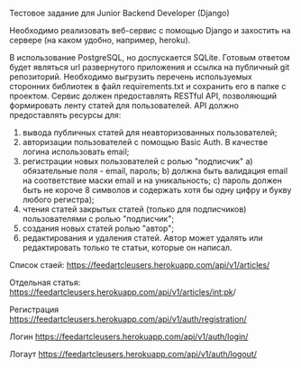 Тестовое задание для Junior Backend Developer (Django)

Необходимо реализовать веб-сервис с помощью Django и захостить на сервере (на каком удобно, например, heroku).

В использование PostgreSQL, но доспускается SQLite. Готовым ответом будет
являться url развернутого приложения и ссылка на публичный git репозиторий.
Необходимо выгрузить перечень используемых сторонних библиотек в файл
requirements.txt и сохранить его в папке с проектом.
Сервис должен предоставлять RESTful API, позволяющий формировать ленту статей для пользователей. API должно предоставлять ресурсы для:
1. вывода публичных статей для неавторизованных пользователей;
2. авторизации пользователей с помощью Basic Auth. В качестве логина
использовать email;
3. регистрации новых пользователей с ролью "подписчик"
a) обязательные поля - email, пароль;
b) должна быть валидация email на соответствие маски email и на уникальность;
c) пароль должен быть не короче 8 символов и содержать хотя бы одну цифру и букву любого регистра);
4. чтения статей закрытых статей (только для подписчиков) пользователями с ролью "подписчик";
5. создания новых статей ролью "автор";
6. редактирования и удаления статей. Автор может удалять или редактировать только те статьи, которые он написал.


Список стаей: https://feedartcleusers.herokuapp.com/api/v1/articles/

Отдельная статья: https://feedartcleusers.herokuapp.com/api/v1/articles/<int:pk>/

Регистрация https://feedartcleusers.herokuapp.com/api/v1/auth/registration/

Логин https://feedartcleusers.herokuapp.com/api/v1/auth/login/

Логаут https://feedartcleusers.herokuapp.com/api/v1/auth/logout/

